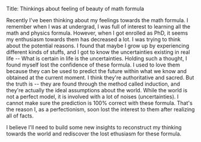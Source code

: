 Title: Thinkings about feeling of beauty of math formula

Recently I've been thinking about my feelings towards the math formula. I remember when I was at undergrad, I was full of interest to learning all the math and physics formula. However, when I got enrolled as PhD, it seems my enthusiasm towards them has decreased a lot. I was trying to think about the potential reasons. I found that maybe I grow up by experiencing different kinds of stuffs, and I got to know the uncertainties existing in real life -- What is certain in life is the uncertainties. Holding such a thought, I found myself lost the confidence of these formula. I used to love them because they can be used to predict the future within what we know and obtained at the current moment. I think they're authoritative and sacred. But the truth is -- they are found through the method called induction, and they're actually the ideal assumptions about the world. While the world is not a perfect model, it is involved with a lot of noises (uncertainties). I cannot make sure the prediction is 100% correct with these formula. That's the reason I, as a perfectionism, soon lost the interest to them after realizing all of facts. 

I believe I'll need to build some new insights to reconstruct my thinking towards the world and rediscover the lost ethusiasm for these formula.
